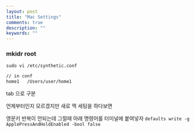 ```yaml
---
layout: post
title: "Mac Settings"
comments: true
description: ""
keywords: ""
---
```




### mkidr root

`sudo vi /etc/synthetic.conf`


```bash
// in conf
home1   /Users/user/home1
```

tab 으로 구분 


언제부터인지 모르겠지만 새로 맥 세팅을 하다보면 

영문키 반복이 안되는데 그럴때 아래 명령어를 터미널에 붙여넣자 
`defaults write -g ApplePressAndHoldEnabled -bool false`